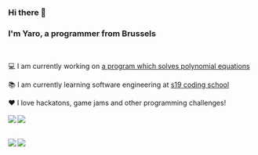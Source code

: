 ### Hi there 👋

### I'm Yaro, a programmer from Brussels
<br/>

💻 I am currently working on [a program which solves polynomial equations](https://github.com/Ysoroko/computorv1)

📚 I am currently learning software engineering at [s19 coding school](http://www.s19.be)

❤️ I love hackatons, game jams and other programming challenges!
<br/>
<br/>
[<img align="left" src="https://img.shields.io/badge/LinkedIn-0077B5?style=for-the-badge&logo=linkedin&logoColor=white" />](https://www.linkedin.com/in/yaroslav-soroko-042416153/)
[<img align="left" src="https://img.shields.io/badge/Itch.io-FA5C5C?style=for-the-badge&logo=itch.io&logoColor=white" />](https://yaro-soroko.itch.io)

<br/>
<br/>
<img align="left" src="https://github-readme-stats-eight-virid.vercel.app/api?username=ysoroko&count_private=true&theme=calm&show_icons=true" />
<img align="center" src="https://github-readme-stats-eight-virid.vercel.app/api/top-langs/?username=ysoroko&layout=compact&count_private=false&theme=calm&show_icons=true" />
